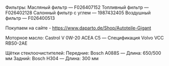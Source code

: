 Фильтры:
Масляный фильтр — F026407152
Топливный фильтр — F026402128
Салонный фильтр с углем — 1987432405
Воздушный фильтр — F026400513

Покупаем на сайте - https://www.daparto.de/Shop/Autoteile-Gigant

Моторное масло:
Castrol V 0W-20 ACEA C5 — Спецификация Volvo VCC RBS0-2AE

Щётки стеклоочистителей:
Передние: Bosch A088S — Длина: 650/500 мм
Задний: Bosch H304 — Длина: 300 мм
